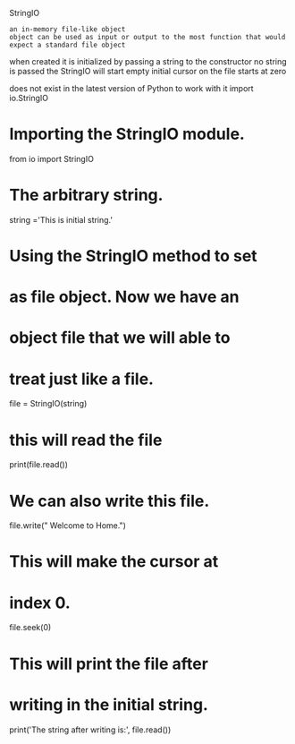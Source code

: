StringIO

    an in-memory file-like object
    object can be used as input or output to the most function that would expect a standard file object
    
when created
    it is initialized by passing a string to the constructor
    no string is passed the StringIO will start empty
    initial cursor on the file starts at zero
    
does not exist in the latest version of Python
to work with it
    import io.StringIO


# Importing the StringIO module.
from io import StringIO

# The arbitrary string.
string ='This is initial string.'

# Using the StringIO method to set
# as file object. Now we have an
# object file that we will able to
# treat just like a file.
file = StringIO(string)

# this will read the file
print(file.read())

# We can also write this file.
file.write(" Welcome to Home.")

# This will make the cursor at
# index 0.
file.seek(0)

# This will print the file after
# writing in the initial string.
print('The string after writing is:', file.read())


